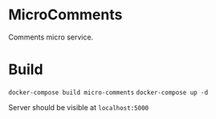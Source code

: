 # MicroComments
Comments micro service.

# Build

`docker-compose build micro-comments`
`docker-compose up -d`

Server should be visible at `localhost:5000`
